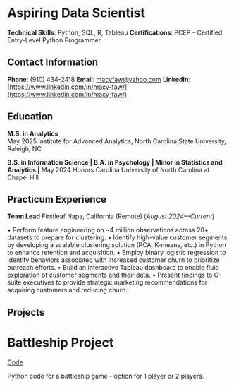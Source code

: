 # Aspiring Data Scientist

**Technical Skills**: Python, SQL, R, Tableau
**Certifications**: PCEP – Certified Entry-Level Python Programmer

## Contact Information
**Phone**: (910) 434-2418
**Email**: macyfaw@yahoo.com
**LinkedIn**: [https://www.linkedin.com/in/macy-faw/](https://www.linkedin.com/in/macy-faw/)

## Education
**M.S. in Analytics** 	
May 2025
Institute for Advanced Analytics, North Carolina State University, Raleigh, NC

**B.S. in Information Science | B.A. in Psychology | Minor in Statistics and Analytics |**
May 2024
Honors Carolina
University of North Carolina at Chapel Hill

## Practicum Experience
**Team Lead**
Firstleaf	Napa, California (Remote) 
(_August 2024—Current_)

•	Perform feature engineering on ~4 million observations across 20+ datasets to prepare for clustering.
•	Identify high-value customer segments by developing a scalable clustering solution (PCA, K-means, etc.) in Python to enhance retention and acquisition.
•	Employ binary logistic regression to identify behaviors associated with increased customer churn to prioritize outreach efforts.
•	Build an interactive Tableau dashboard to enable fluid exploration of customer segments and their data.
•	Present findings to C-suite executives to provide strategic marketing recommendations for acquiring customers and reducing churn.


## Projects
# Battleship Project
[Code](battleship.py)

Python code for a battleship game - option for 1 player or 2 players. 

